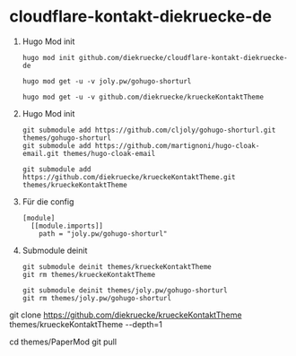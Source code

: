 # cloudflare-kontakt-diekruecke-de

1. Hugo Mod init

    ```shell
    hugo mod init github.com/diekruecke/cloudflare-kontakt-diekruecke-de

    hugo mod get -u -v joly.pw/gohugo-shorturl
    
    hugo mod get -u -v github.com/diekruecke/krueckeKontaktTheme
    ```

2. Hugo Mod init

    ```shell
    git submodule add https://github.com/cljoly/gohugo-shorturl.git themes/gohugo-shorturl
    git submodule add https://github.com/martignoni/hugo-cloak-email.git themes/hugo-cloak-email

    git submodule add https://github.com/diekruecke/krueckeKontaktTheme.git themes/krueckeKontaktTheme
    ```

3. Für die config

    ```shell
    [module]
      [[module.imports]]
        path = "joly.pw/gohugo-shorturl"

    ```

4. Submodule deinit

    ```shell
    git submodule deinit themes/krueckeKontaktTheme
    git rm themes/krueckeKontaktTheme

    git submodule deinit themes/joly.pw/gohugo-shorturl
    git rm themes/joly.pw/gohugo-shorturl
    ```


git clone https://github.com/diekruecke/krueckeKontaktTheme themes/krueckeKontaktTheme --depth=1

cd themes/PaperMod
git pull